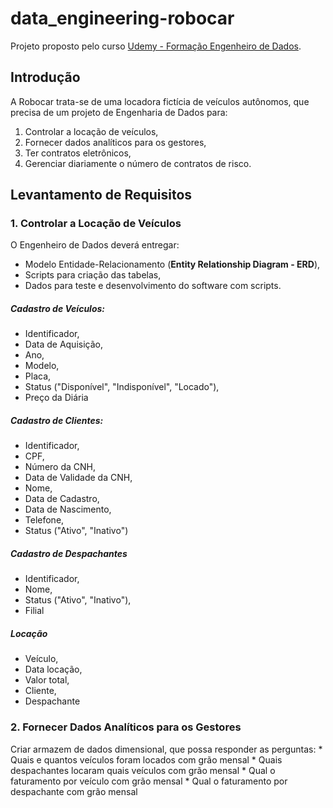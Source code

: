 # data_engineering-robocar
Projeto proposto pelo curso [Udemy - Formação Engenheiro de Dados](https://www.udemy.com/course/engenheiro-de-dados/).

## Introdução
A Robocar trata-se de uma locadora fictícia de veículos autônomos, que precisa de um projeto de Engenharia de Dados para:
1. Controlar a locação de veículos,
2. Fornecer dados analíticos para os gestores,
3. Ter contratos eletrônicos,
4. Gerenciar diariamente o número de contratos de risco.

## Levantamento de Requisitos

### 1. Controlar a Locação de Veículos
O Engenheiro de Dados deverá entregar:
  * Modelo Entidade-Relacionamento (__Entity Relationship Diagram - ERD__),
  * Scripts para criação das tabelas,
  * Dados para teste e desenvolvimento do software com scripts.
  ##### Cadastro de Veículos:
   * Identificador,
   * Data de Aquisição,
   * Ano,
   * Modelo,
   * Placa,
   * Status ("Disponível", "Indisponível", "Locado"),
   * Preço da Diária
  ##### Cadastro de Clientes:
   *  Identificador,
   *  CPF,
   *  Número da CNH,
   *  Data de Validade da CNH,
   *  Nome,
   *  Data de Cadastro,
   *  Data de Nascimento,
   *  Telefone,
   *  Status ("Ativo", "Inativo")
  ##### Cadastro de Despachantes
   * Identificador,
   * Nome,
   * Status ("Ativo", "Inativo"),
   * Filial
  ##### Locação
   * Veículo,
   * Data locação,
   * Valor total,
   * Cliente,
   * Despachante
### 2. Fornecer Dados Analíticos para os Gestores
Criar armazem de dados dimensional, que possa responder as perguntas:
    * Quais e quantos veículos foram locados com grão mensal
    * Quais despachantes locaram quais veículos com grão mensal
    * Qual o faturamento por veículo com grão mensal
    * Qual o faturamento por despachante com grão mensal

